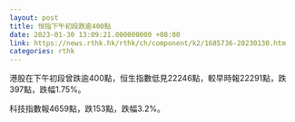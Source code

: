 ```yaml
---
layout: post
title: 恒指下午初段跌逾400點
date: 2023-01-30 13:09:21.000000000 +08:00
link: https://news.rthk.hk/rthk/ch/component/k2/1685736-20230130.htm
categories: rthk
---
```


港股在下午初段曾跌逾400點，恒生指數低見22246點，較早時報22291點，跌397點，跌幅1.75%。

科技指數報4659點，跌153點，跌幅3.2%。

